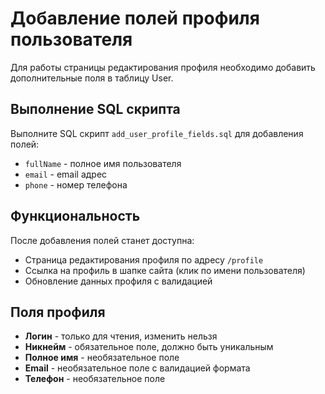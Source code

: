 # Добавление полей профиля пользователя

Для работы страницы редактирования профиля необходимо добавить дополнительные поля в таблицу User.

## Выполнение SQL скрипта

Выполните SQL скрипт `add_user_profile_fields.sql` для добавления полей:
- `fullName` - полное имя пользователя
- `email` - email адрес
- `phone` - номер телефона

## Функциональность

После добавления полей станет доступна:
- Страница редактирования профиля по адресу `/profile`
- Ссылка на профиль в шапке сайта (клик по имени пользователя)
- Обновление данных профиля с валидацией

## Поля профиля

- **Логин** - только для чтения, изменить нельзя
- **Никнейм** - обязательное поле, должно быть уникальным
- **Полное имя** - необязательное поле
- **Email** - необязательное поле с валидацией формата
- **Телефон** - необязательное поле
